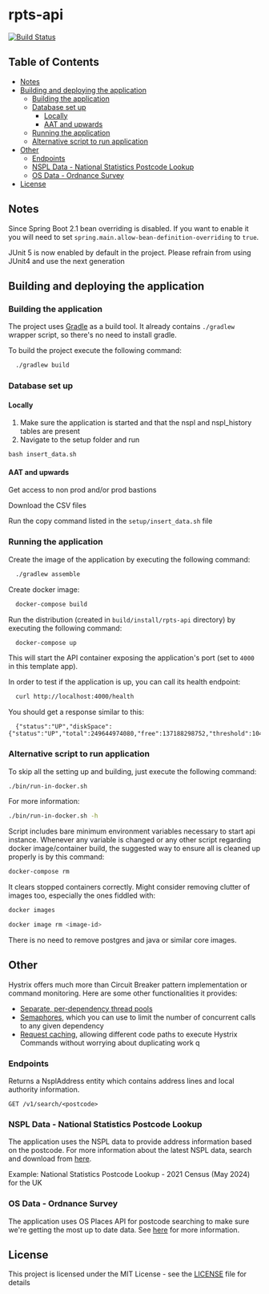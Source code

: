 # rpts-api

[![Build Status](https://travis-ci.org/hmcts/rpts-api.svg?branch=master)](https://travis-ci.org/hmcts/rpts-api)

## Table of Contents

* [Notes](#notes)
* [Building and deploying the application](#building-and-deploying-the-application)
  * [Building the application](#building-the-application)
  * [Database set up](#database-set-up)
    * [Locally](#locally)
    * [AAT and upwards](#aat-and-upwards)
  * [Running the application](#running-the-application)
  * [Alternative script to run application](#alternative-script-to-run-application)
* [Other](#other)
  * [Endpoints](#endpoints)
  * [NSPL Data - National Statistics Postcode Lookup](#nspl-data---national-statistics-postcode-lookup)
  * [OS Data - Ordnance Survey](#os-data---ordnance-survey)
* [License](#license)

## Notes

Since Spring Boot 2.1 bean overriding is disabled. If you want to enable it you will need to set `spring.main.allow-bean-definition-overriding` to `true`.

JUnit 5 is now enabled by default in the project. Please refrain from using JUnit4 and use the next generation

## Building and deploying the application

### Building the application

The project uses [Gradle](https://gradle.org) as a build tool. It already contains
`./gradlew` wrapper script, so there's no need to install gradle.

To build the project execute the following command:

```bash
  ./gradlew build
```

### Database set up

#### Locally

1) Make sure the application is started and that the nspl and nspl_history tables are present
2) Navigate to the setup folder and run

`bash insert_data.sh`

#### AAT and upwards

Get access to non prod and/or prod bastions

Download the CSV files

Run the copy command listed in the `setup/insert_data.sh` file

### Running the application

Create the image of the application by executing the following command:

```bash
  ./gradlew assemble
```

Create docker image:

```bash
  docker-compose build
```

Run the distribution (created in `build/install/rpts-api` directory)
by executing the following command:

```bash
  docker-compose up
```

This will start the API container exposing the application's port
(set to `4000` in this template app).

In order to test if the application is up, you can call its health endpoint:

```bash
  curl http://localhost:4000/health
```

You should get a response similar to this:

```
  {"status":"UP","diskSpace":{"status":"UP","total":249644974080,"free":137188298752,"threshold":10485760}}
```

### Alternative script to run application

To skip all the setting up and building, just execute the following command:

```bash
./bin/run-in-docker.sh
```

For more information:

```bash
./bin/run-in-docker.sh -h
```

Script includes bare minimum environment variables necessary to start api instance. Whenever any variable is changed or any other script regarding docker image/container build, the suggested way to ensure all is cleaned up properly is by this command:

```bash
docker-compose rm
```

It clears stopped containers correctly. Might consider removing clutter of images too, especially the ones fiddled with:

```bash
docker images

docker image rm <image-id>
```

There is no need to remove postgres and java or similar core images.

## Other

Hystrix offers much more than Circuit Breaker pattern implementation or command monitoring.
Here are some other functionalities it provides:
 * [Separate, per-dependency thread pools](https://github.com/Netflix/Hystrix/wiki/How-it-Works#isolation)
 * [Semaphores](https://github.com/Netflix/Hystrix/wiki/How-it-Works#semaphores), which you can use to limit
 the number of concurrent calls to any given dependency
 * [Request caching](https://github.com/Netflix/Hystrix/wiki/How-it-Works#request-caching), allowing
 different code paths to execute Hystrix Commands without worrying about duplicating work
q
### Endpoints

Returns a NsplAddress entity which contains address lines and local authority information.
```
GET /v1/search/<postcode>
```

### NSPL Data - National Statistics Postcode Lookup

The application uses the NSPL data to provide address information based on the postcode.
For more information about the latest NSPL data, search and download from [here](https://geoportal.statistics.gov.uk/search?sort=Date%20Updated%7Cmodified%7Cdesc).

Example: National Statistics Postcode Lookup - 2021 Census (May 2024) for the UK


### OS Data - Ordnance Survey

The application uses OS Places API for postcode searching to make sure we're getting the most up to date data.
See [here](https://www.ordnancesurvey.co.uk/products/os-places-api#overview) for more information.


## License

This project is licensed under the MIT License - see the [LICENSE](LICENSE) file for details

